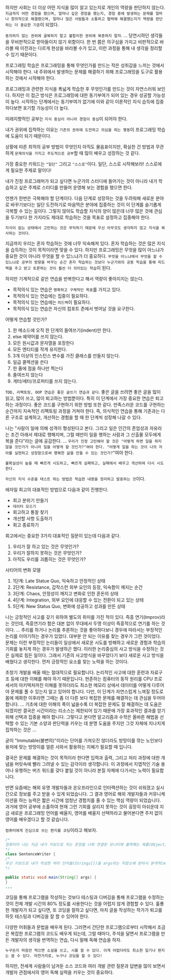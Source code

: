 하지만 사회는 더 이상 어떤 지식을 많이 알고 있는지로 개인의 역량을 판단하지 않는다. `지금까지 어떤 경험을 했으며, 얼마나 깊은 경험을 했는지, 경험 중에 발생하는 문제를 얼마나 창의적으로 해결했으며, 얼마나 많은 사람들과 소통하고 협력해 해결했는지가 역량을 판단하는 더 중요한 기준`이 되었다. 

`동의하지 않는 권위에 굴복하지 말고 불합리한 권위에 복종하지 말자`. ... 당연시하던 생각들을 무비판적으로 받아들이지 않기 위함이다. 한 번 쯤은 의구심을 가지고 비판적으로 바라볼 때 이전과는 다르게 현상을 바라볼 수가 있고, 이런 과정을 통해 내 생각을 정리할 수 있기 때문이다.

프로그래밍 학습은 프로그래밍을 통해 무엇인가를 만드는 작은 성취감을 느끼는 것에서 시작해야 한다. 내 주위에서 발생하는 문제를 해결하기 위해 프로그래밍을 도구로 활용하는 것에서 시작해야 한다. 

프로그래밍과 관련한 지식을 폭넓게 학습한 후 무엇인가를 만드는 것이 자연스러워 보인다. 하지만 이 접근 방식은 프로그래밍에 대한 동기부여가 되어 있는 경우 성공할 가능성이 높다. 시작하는 단계에서는 동기부여가 없기에 이와 같이 이론적인 지식 습득에 집중하다보면 포기할 가능성이 더 높다.

미래지향적인 공부는 `지식 중심이 아니라 경험이 중심`이 되어야 한다.

내가 권위에 집착하는 이유는 `기존의 권위에 도전하고 의심을 하는 행동`이 프로그래밍 학습에 도움이 되기 때문이다.

상황에 따른 최적의 공부 방법이 무엇인지 아직도 물음표이지만, 확실한 건 방법과 무관하게 `문제의식을 가지고 주도적으로 공부`할 때 많이 배우고 성장하는 것 같다. 

가장 중요한 키워드는 `"일단"` 그리고 `"스스로"`이다. 일단, 스스로 시작해보라! 스스로에게 필요한 주제로 말이다!

내가 진정 프로그래머가 되고 싶다면 누군가의 스터디에 들어가는 것이 아니라 내가 학습하고 싶은 주제로 스터디를 만들어 운영해 보는 경험을 했으면 한다.

언젠가 한번은 극복해야 할 단계이다. 다음 단계로 성장하는 것을 두려워해 새로운 분야로 바꾸기보다는 일단 도전하기로 마음먹은 분야에 집중하는 것이 이 단계를 슬기롭게 극복할 수 있는 길이다. 그렇지 않아도 학습할 지식의 양이 많은데 너무 많은 것에 관심을 두기보다 한 가지라도 제대로 학습하는 것을 목표로 설정하고 집중해야 한다.

`지식이 없는 상태에서 고민하는 것은 무익하기 때문에 우선 아무것도 생각하지 않고 지식을 복사하는 것이다`. 

지금까지 우리는 혼자 학습하는 것에 너무 익숙해져 있다. 혼자 학습하는 것은 많은 지식을 습득하는 것이 목적이라면 맞을 수 있다. 하지만 프로그래밍은 무엇을 많이 아느냐가 중요한 것이 아니라 무엇을 할 수 있느냐가 더 중요하다. `무엇을 아느냐에서 무엇을 할 수 있느냐로 공부의 방향을 바꾸는 순간 혼자 학습하는 것보다 누군가와의 공동 학습을 통해 피드백을 주고 받고 토론하는 것이 훨씬 더 의미있는 학습`이 된다. 

하지만 기계적으로 같은 연습을 반복한다고 해서 역량이 좋아지지는 않는다.
- 목적의식 있는 연습은 `명확하고 구체적인 목표`를 가지고 있다.
- 목적의식 있는 연습에는 집중이 필요하다.
- 목적의식 있는 연습에는 `피드백`이 필요하다.
- 목적의식 있는 연습은 자신의 컴포트 존에서 벗어날 것을 요구한다.

어떻게 연습할 것인가?
1. 한 메소드에 오직 한 단게의 들여쓰기(indent)만 한다.
2. else 예약어를 쓰지 않는다.
3. 모든 원시값과 문자열을 포장한다
6. 모든 엔티티를 작게 유지한다.
7. 3개 이상의 인스턴스 변수를 가진 클래스를 만들지 않는다.
8. 일급 콜렉션을 쓴다
4. 한 줄에 점을 하나만 찍는다
5. 줄여쓰지 않는다
6. 게터/세터/프로퍼티를 쓰지 않는다. 

`TDD, 리팩토링, OOP 연습은 좋은 글쓰기 연습과 같다`. 좋은 글을 쓰려면 좋은 글을 많이 읽고, 많이 쓰고, 많이 퇴고하는 방법뿐이다. 특히 이 단계에서 가장 중요한 연습은 퇴고하는 과정이다. 좋은 코드를 구현하기 위한 방법 또한 같다. 만족스러운 코드를 구현하는 순간까지 지속적인 리팩토링 과정을 거쳐야 한다. 즉, 의식적인 연습을 통해 기존과는 다른 구조로 설계하고, 개선하는 경험을 할 때 한 단계씩 성장해 나갈 수 있다.

나는 "사람이 일에 의해 성격이 형성된다고 본다. 그리고 일은 인간의 존엄성과 자유라는 조건 아래서 제대로 행해지며, 그럴 때만이 일을 행하는 사람과 그 산출물 모두에게 복을 준다"라는 글에 공감한다. ... `우리가 진정 고민해야 할 것은 "어떻게 하면 일을 하지 않을 것인가가 아니라 일을 어떻게 할 것인가?"여야 한다. "어떻게 일을 하는 것이 나의 자아를 실현하고 성장함으로써 행복한 삶을 만들 수 있는 것인가?`"여야 한다. 

`불확실성이 높을 때 빠르게 시도하고, 빠르게 실패하고, 실패에서 배우고 개선하여 다시 시도한다.`

`자신의 지식 수준을 테스트 하는 방법은 학습한 내용을 정리하고 발표하는 것`이다. 

애자일 회고의 대표적인 방법으로 다음과 같이 진행한다.
- 회고 분위기 만들기
- `데이터 모으기`
- 회고하고 통찰 찾기
- 개선할 사항 도출하기
- 회고 종료하기

회고에서는 중요한 3가지 대표적인 질문이 있는데 다음과 같다.
1. 우리가 잘 하고 있는 것은 무엇인가?
2. 우리가 잘하지 못하는 것은 무엇인가?
3. 아직도 우리를 괴롭히는 것은 무엇인가?

사티어의 변화 모델
1. 1단계: Late Statue Quo, 익숙하고 안정적인 상태
2. 2단계: Resistance, 갑작스런 외부 요인의 등장, 익숙함이 깨지는 순간
3. 3단계: Chaos, 안정성이 깨지고 변화로 인한 혼돈의 상태
4. 4단계: Integration, 외부 요인에 대응할 수 있는 전환이 되고 있는 상태 
5. 5단계: New Status Quo, 변화에 성공하고 성과를 만든 상태

나는 긍정적인 사고를 갖기 위하여 별도의 취미를 가진 적이 있다. 즉흥 연기(Improv)라는 것인데, 즉흥연기라 함은 대본 없이 무대에서 두명 이상이 즉흥적으로 연기를 하는 것이다. ... 추리를 하거나 논리를 추론하는 것을 좋아하다보니 경우에 따라서는 부정적인 논리를 이야기하는 경우가 있었다. 대부분 안 되는 이유를 찾는 경우가 그런 것이었다. 문제는 이런 부정적인 논리들이 일상에서 새로운 시도를 방해하고 새로운 경험과 학습의 기회를 놓치게 하는 경우가 발생하곤 했다. 이러한 논리중심의 사고 방식을 수정하는 것은 실제로 힘든 일이다. 그래서 기존의 사고방식을 바꾸었다기 보다 새로운 사고 방식을 배웠다고 생각한다. 먼저 긍정적인 요소를 찾는 노력을 하는 것이다.

초창기 개발을 배울 때는 절대적으로 필요합니다. 논리적인 사고에 대한 훈련과 자료구조 등에 대한 이해를 해야 하기 때문입니다. 현존하는 컴퓨터의 동작 원리를 CPU 프로세서의 아키텍처까진 이해를 못하더라도 최소한 메모리 상에서 데이터를 어떻게 다루어야 문제를 풀 수 있는지 알고 있어야 합니다.  다만, 이 단계가 자연스럽게 느껴질 정도로 몸에 체화한 이후라면 그때는 좀 더 다른 보다 복잡한 문제를 해결하는 데 관심을 두어야 합니다. ... 기초에 대한 이해의 폭이 넓을수록 더 복잡한 문제도 잘 해결하는 데 도움은 되겠지만 결국은 시간이라는 리소스는 제한되어 있기 때문에 가장 효과적인 결과를 얻기 위해 선택과 집중을 해야 합니다. 그렇다고 본다면 알고리즘과 수학은 올바른 해법을 선택할 수 있는 기본 소양과 판단력을 키우는 데 분명 도움을 주지만 그것 자체에 지나치게 집착하는 것은 ...

굳이 "Immutable(불변의)"이라는 단어를 가져오진 않더라도 방망이를 깎는 노인보다 용처에 맞는 방망이를 얼른 사와서 활용하는 지혜가 필요할 때 입니다.

결국은 문제를 해결하는 것이 목적이라 한다면 입력과 출력, 그리고 처리 과정에 대한 개념을 머릿속에 빨리 그려낼 수 있는 감각이라 생각합니다. 이 과정에서 지엽적인 기술 용어나 유행하는 버즈 워드를 갖다 붙일 것이 아니라 본질 자체에 다가서는 노력이 필요합니다.

반면 요즘에는 해외 유명 개발자들과 온오프라인으로 인터랙션하는 것이 쉬워졌고 실시간으로 정보를 주고 받을 수 있게 되었습니다. 그 결과 영어로 해외 개발자들과 커뮤니케이션을 하는 능력은 짧은 시간에 엄청난 경험치를 줄 수 있는 핵심 역량이 되었습니다. 과거에 영어 공부에 소홀하여 현재 그런 기회를 살리지 못하는 것이 굉장히 아쉬운데 지금 새로운 프로그래밍 언어를 배울지, 영어를 배울지 선택하라고 물어본다면 주저 없이 영어를 배우겠다고 할 것 같습니다.

`컴퓨터에게 진심으로 쓰는 편지를 코딩`이라고 해보자.
```java
/*
컴퓨터야 나는 지금 내가 키보드로 치는 문장을 너와 연결된 모니터에 출력해는 제품(Object)를 만들고 싶어. 그 제품의 이름을 SentenceWriter라고 이름을 지을 거고, 이 제품의 설계도(class)를 이제부터 작성해볼게
*/
class SentenceWriter {
/*
우선 키보드로 내가 작성한 여러 단어들(Strings[])을 args라는 저장소에 받아서 본격적(main)으로 제품이 돌아가게 할거야. 그런데 이 제품은 누구나 공개적으로(public) 공통으로(static) 사용할 수 있어야 하지. 그리고 내가 하라는 일만 하면 되고, 종료될 때 특별히 가져와야 할 것은 없단다.
*/

public static void main(String[] args) {
}
...
```
코딩을 통해 프로그램을 작성하는 것보다 테스팅과 디버깅을 통해 프로그램을 수정하는 것이 전체 개발 시간의 80% 정도를 사용한다는 것을 어렵지 않게 경험할 수 있다. 훌룡한 개발자가 되고 싶다면, 또 코딩을 잘하고 싶다면, 마치 글을 작성하는 작가가 퇴고를 하듯 테스팅과 디버깅을 잘 할 수 있어야 한다.

다양한 어휘들과 문법을 배우게 된다. 그러면서 간단한 프로그램으로부터 시작해서 조금은 복잡한 프로그램의 코드도 배우게 되는데, 그럴 때마다, 주석을 달면서 프로그램을 만든 개발자의 생각을 번역하는 연습, 다시 말해 독해 연습을 하자. 

`누구든지 마음만 먹으면 소설을 쓰고, 시를 쓸 수 있다. 이게 어렵더라도 최소한 일기나 편지는 쓸 수 있다. 마찬가지로, 누구나 코딩을 할 수 있다!`

하지만, 전세계 사람들이 남겨둔 소스 코드와 여러 개발 관련 질문과 답변을 많이 보면서 개발자 관점에서의 영어 독해 실력을 키우는 것이 중요하다.
